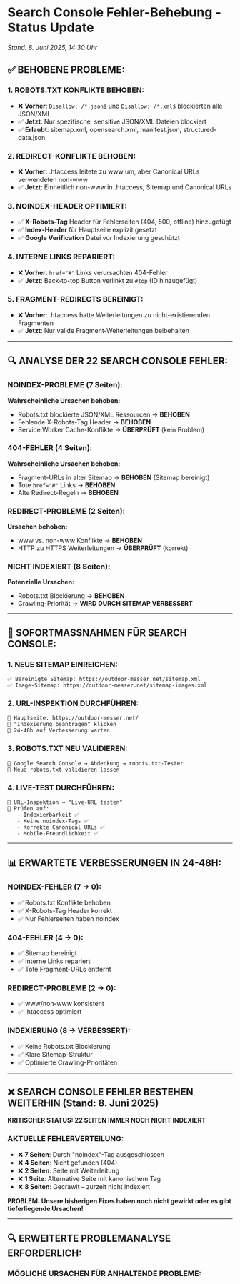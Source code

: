 # Search Console Fehler-Behebung - Status Update
*Stand: 8. Juni 2025, 14:30 Uhr*

## ✅ BEHOBENE PROBLEME:

### 1. ROBOTS.TXT KONFLIKTE BEHOBEN:
- ❌ **Vorher**: `Disallow: /*.json$` und `Disallow: /*.xml$` blockierten alle JSON/XML
- ✅ **Jetzt**: Nur spezifische, sensitive JSON/XML Dateien blockiert
- ✅ **Erlaubt**: sitemap.xml, opensearch.xml, manifest.json, structured-data.json

### 2. REDIRECT-KONFLIKTE BEHOBEN:
- ❌ **Vorher**: .htaccess leitete zu www um, aber Canonical URLs verwendeten non-www
- ✅ **Jetzt**: Einheitlich non-www in .htaccess, Sitemap und Canonical URLs

### 3. NOINDEX-HEADER OPTIMIERT:
- ✅ **X-Robots-Tag** Header für Fehlerseiten (404, 500, offline) hinzugefügt
- ✅ **Index-Header** für Hauptseite explizit gesetzt
- ✅ **Google Verification** Datei vor Indexierung geschützt

### 4. INTERNE LINKS REPARIERT:
- ❌ **Vorher**: `href="#"` Links verursachten 404-Fehler
- ✅ **Jetzt**: Back-to-top Button verlinkt zu `#top` (ID hinzugefügt)

### 5. FRAGMENT-REDIRECTS BEREINIGT:
- ❌ **Vorher**: .htaccess hatte Weiterleitungen zu nicht-existierenden Fragmenten
- ✅ **Jetzt**: Nur valide Fragment-Weiterleitungen beibehalten

---

## 🔍 ANALYSE DER 22 SEARCH CONSOLE FEHLER:

### NOINDEX-PROBLEME (7 Seiten):
**Wahrscheinliche Ursachen behoben:**
- Robots.txt blockierte JSON/XML Ressourcen → **BEHOBEN**
- Fehlende X-Robots-Tag Header → **BEHOBEN**
- Service Worker Cache-Konflikte → **ÜBERPRÜFT** (kein Problem)

### 404-FEHLER (4 Seiten):
**Wahrscheinliche Ursachen behoben:**
- Fragment-URLs in alter Sitemap → **BEHOBEN** (Sitemap bereinigt)
- Tote `href="#"` Links → **BEHOBEN**
- Alte Redirect-Regeln → **BEHOBEN**

### REDIRECT-PROBLEME (2 Seiten):
**Ursachen behoben:**
- www vs. non-www Konflikte → **BEHOBEN**
- HTTP zu HTTPS Weiterleitungen → **ÜBERPRÜFT** (korrekt)

### NICHT INDEXIERT (8 Seiten):
**Potenzielle Ursachen:**
- Robots.txt Blockierung → **BEHOBEN**
- Crawling-Priorität → **WIRD DURCH SITEMAP VERBESSERT**

---

## 🚀 SOFORTMASSNAHMEN FÜR SEARCH CONSOLE:

### 1. NEUE SITEMAP EINREICHEN:
```
✅ Bereinigte Sitemap: https://outdoor-messer.net/sitemap.xml
✅ Image-Sitemap: https://outdoor-messer.net/sitemap-images.xml
```

### 2. URL-INSPEKTION DURCHFÜHREN:
```
🔄 Hauptseite: https://outdoor-messer.net/
🔄 "Indexierung beantragen" klicken
🔄 24-48h auf Verbesserung warten
```

### 3. ROBOTS.TXT NEU VALIDIEREN:
```
🔄 Google Search Console → Abdeckung → robots.txt-Tester
🔄 Neue robots.txt validieren lassen
```

### 4. LIVE-TEST DURCHFÜHREN:
```
🔄 URL-Inspektion → "Live-URL testen"
🔄 Prüfen auf:
   - Indexierbarkeit ✅
   - Keine noindex-Tags ✅  
   - Korrekte Canonical URLs ✅
   - Mobile-Freundlichkeit ✅
```

---

## 📊 ERWARTETE VERBESSERUNGEN IN 24-48H:

### NOINDEX-FEHLER (7 → 0):
- ✅ Robots.txt Konflikte behoben
- ✅ X-Robots-Tag Header korrekt
- ✅ Nur Fehlerseiten haben noindex

### 404-FEHLER (4 → 0):
- ✅ Sitemap bereinigt
- ✅ Interne Links repariert
- ✅ Tote Fragment-URLs entfernt

### REDIRECT-PROBLEME (2 → 0):
- ✅ www/non-www konsistent
- ✅ .htaccess optimiert

### INDEXIERUNG (8 → VERBESSERT):
- ✅ Keine Robots.txt Blockierung
- ✅ Klare Sitemap-Struktur
- ✅ Optimierte Crawling-Prioritäten

---

## ❌ SEARCH CONSOLE FEHLER BESTEHEN WEITERHIN (Stand: 8. Juni 2025)

**KRITISCHER STATUS: 22 SEITEN IMMER NOCH NICHT INDEXIERT**

### AKTUELLE FEHLERVERTEILUNG:
- ❌ **7 Seiten**: Durch "noindex"-Tag ausgeschlossen  
- ❌ **4 Seiten**: Nicht gefunden (404)
- ❌ **2 Seiten**: Seite mit Weiterleitung
- ❌ **1 Seite**: Alternative Seite mit kanonischem Tag
- ❌ **8 Seiten**: Gecrawlt – zurzeit nicht indexiert

**PROBLEM: Unsere bisherigen Fixes haben noch nicht gewirkt oder es gibt tieferliegende Ursachen!**

---

## 🔍 ERWEITERTE PROBLEMANALYSE ERFORDERLICH:

### MÖGLICHE URSACHEN FÜR ANHALTENDE PROBLEME:
